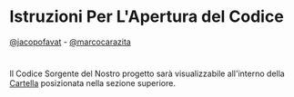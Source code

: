 # Istruzioni Per L'Apertura del Codice

[@jacopofavat](https://github.com/JacopoFavat) - [@marcocarazita](https://github.com/marcocarazita)
#

Il Codice Sorgente del Nostro progetto sarà visualizzabile all'interno della [Cartella](https://github.com/ItisMajo-2021-4DINFO-Informatica/4di-2022-progetto-valida-download-animali/tree/main/03-codice/AnimaliValidaDownloadApp) posizionata nella sezione superiore.